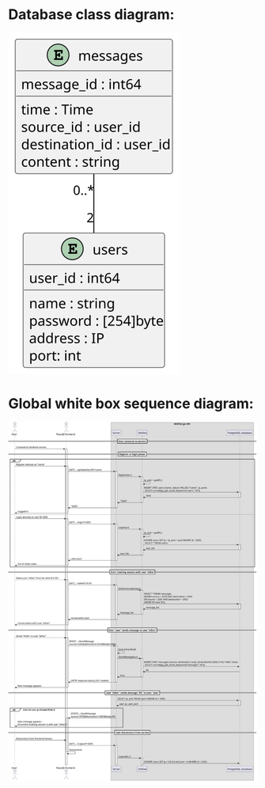 # Database class diagram: 
![](plantuml/class.svg)

# Global white box sequence diagram:
![](plantuml/sequence_white_box.svg)
